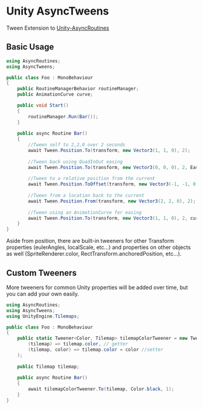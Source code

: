 # Unity AsyncTweens
Tween Extension to [Unity-AsyncRoutines](https://github.com/tomblind/unity-async-routines)

## Basic Usage
```cs
using AsyncRoutines;
using AsyncTweens;

public class Foo : MonoBehaviour
{
    public RoutineManagerBehavior routineManager;
    public AnimationCurve curve;

    public void Start()
    {
        routineManager.Run(Bar());
    }
    
    public async Routine Bar()
    {
        //Tween self to 2,2,0 over 2 seconds
        await Tween.Position.To(transform, new Vector3(1, 1, 0), 2);
        
        //Tween back using QuadInOut easing
        await Tween.Position.To(transform, new Vector3(0, 0, 0), 2, Easing.QuadInOut);
        
        //Tween to a relative position from the current
        await Tween.Position.ToOffset(transform, new Vector3(-1, -1, 0), 2);
        
        //Tween from a location back to the current
        await Tween.Position.From(transform, new Vector3(2, 2, 0), 2);
        
        //Tween using an AnimationCurve for easing
        await Tween.Position.To(transform, new Vector3(1, 1, 0), 2, curve.Evaluate);
    }
}
```

Aside from position, there are built-in tweeners for other Transform properties (eulerAngles, localScale, etc...) and properties on other objects as well (SpriteRenderer.color, RectTransform.anchoredPosition, etc...).

## Custom Tweeners
More tweeners for common Unity properties will be added over time, but you can add your own easily.
```cs
using AsyncRoutines;
using AsyncTweens;
using UnityEngine.Tilemaps;

public class Foo : MonoBehaviour
{
    public static Tweener<Color, Tilemap> tilemapColorTweener = new Tweener<Color, Tilemap>(
        (tilemap) => tilemap.color, // getter
        (tilemap, color) => tilemap.color = color //setter
    );
    
    public Tilemap tilemap;
    
    public async Routine Bar()
    {
        await tilemapColorTweener.To(tilemap, Color.black, 1);
    }
}
```
